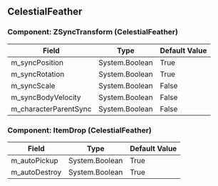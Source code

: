 ## CelestialFeather

### Component: ZSyncTransform (CelestialFeather)

|Field|Type|Default Value|
|-----|----|-------------|
|m_syncPosition|System.Boolean|True|
|m_syncRotation|System.Boolean|True|
|m_syncScale|System.Boolean|False|
|m_syncBodyVelocity|System.Boolean|False|
|m_characterParentSync|System.Boolean|False|

### Component: ItemDrop (CelestialFeather)

|Field|Type|Default Value|
|-----|----|-------------|
|m_autoPickup|System.Boolean|True|
|m_autoDestroy|System.Boolean|True|

